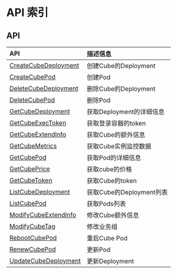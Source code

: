 # API 索引

## API

| API | 描述信息 |
|:---|:---|
|[CreateCubeDeployment](api/cube-api/create_cube_deployment)|创建Cube的Deployment|
|[CreateCubePod](api/cube-api/create_cube_pod)|创建Pod|
|[DeleteCubeDeployment](api/cube-api/delete_cube_deployment)|删除Cube的Deployment|
|[DeleteCubePod](api/cube-api/delete_cube_pod)|删除Pod|
|[GetCubeDeployment](api/cube-api/get_cube_deployment)|获取Deployment的详细信息|
|[GetCubeExecToken](api/cube-api/get_cube_exec_token)|获取登录容器的token|
|[GetCubeExtendInfo](api/cube-api/get_cube_extend_info)|获取Cube的额外信息|
|[GetCubeMetrics](api/cube-api/get_cube_metrics)|获取Cube实例监控数据|
|[GetCubePod](api/cube-api/get_cube_pod)|获取Pod的详细信息|
|[GetCubePrice](api/cube-api/get_cube_price)|获取cube的价格|
|[GetCubeToken](api/cube-api/get_cube_token)|获取Cube的token|
|[ListCubeDeployment](api/cube-api/list_cube_deployment)|获取Cube的Deployment列表|
|[ListCubePod](api/cube-api/list_cube_pod)|获取Pods列表|
|[ModifyCubeExtendInfo](api/cube-api/modify_cube_extend_info)|修改Cube额外信息|
|[ModifyCubeTag](api/cube-api/modify_cube_tag)|修改业务组|
|[RebootCubePod](api/cube-api/reboot_cube_pod)|重启Cube Pod|
|[RenewCubePod](api/cube-api/renew_cube_pod)|更新Pod|
|[UpdateCubeDeployment](api/cube-api/update_cube_deployment)|更新Deployment|

